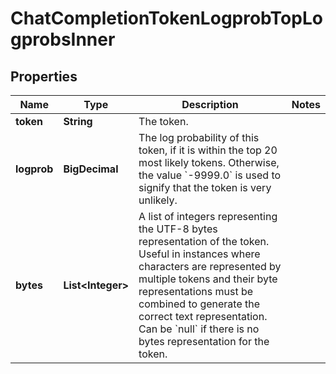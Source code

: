 

# ChatCompletionTokenLogprobTopLogprobsInner


## Properties

| Name | Type | Description | Notes |
|------------ | ------------- | ------------- | -------------|
|**token** | **String** | The token. |  |
|**logprob** | **BigDecimal** | The log probability of this token, if it is within the top 20 most likely tokens. Otherwise, the value &#x60;-9999.0&#x60; is used to signify that the token is very unlikely. |  |
|**bytes** | **List&lt;Integer&gt;** | A list of integers representing the UTF-8 bytes representation of the token. Useful in instances where characters are represented by multiple tokens and their byte representations must be combined to generate the correct text representation. Can be &#x60;null&#x60; if there is no bytes representation for the token. |  |



